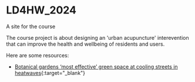 # LD4HW_2024
A site for the course

The course project is about designing an 'urban acupuncture' interevention that can improve the health and wellbeing of residents and users.

Here are some resources:
- [Botanical gardens ‘most effective’ green space at cooling streets in heatwaves](https://www.theguardian.com/environment/2024/feb/23/botanical-gardens-most-effective-green-space-at-cooling-streets-in-heatwaves){:target="_blank"}
